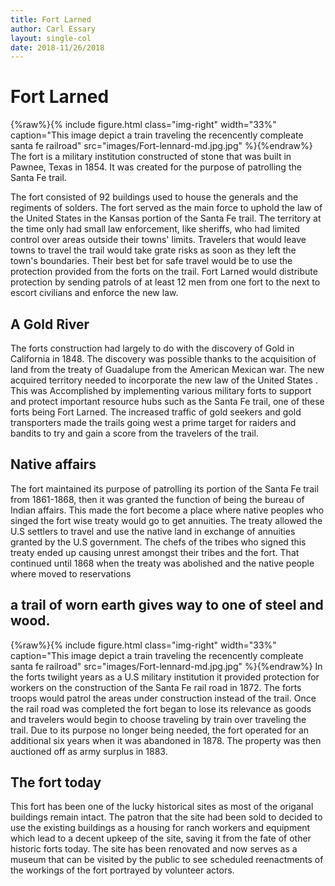 ```yaml
---
title: Fort Larned
author: Carl Essary
layout: single-col
date: 2018-11/26/2018
---
```


# Fort Larned

{%raw%}{% include figure.html
  class="img-right"
  width="33%"
  caption="This image depict a train traveling the recencently compleate santa fe railroad"
  src="images/Fort-lennard-md.jpg.jpg"
%}{%endraw%}
 The fort is a military institution constructed of stone that was
built in Pawnee, Texas in 1854. It was created for the purpose of patrolling the Santa Fe trail.

 The fort consisted of 92 buildings used to house the generals
 and the regiments of solders. The fort served as the
 main force to uphold the law of the United States in the Kansas portion
  of the Santa Fe trail.
 The territory at the time only had small law enforcement,
 like sheriffs, who had limited control over areas outside their
 towns' limits. Travelers that would leave towns to travel the trail
 would take grate risks as soon as they left the town's boundaries.
Their best bet for safe travel would be to use the protection provided from
the forts on the trail. Fort Larned would distribute protection by sending patrols
 of at least 12 men from one fort to the next to escort civilians and enforce the new law.


## A Gold River
The forts construction had largely to do with the discovery
of Gold in California in 1848. The discovery was possible thanks to the acquisition of land
from the treaty of Guadalupe from the American Mexican war.
The new acquired territory needed to incorporate the new law
of the United States . This was Accomplished by implementing various military
forts to support and protect important resource hubs such as the Santa Fe trail,
one of these forts being Fort Larned. The increased traffic of gold seekers
and gold transporters made the trails going west a prime target for raiders and
bandits to try and gain a score from the travelers of the trail.

## Native affairs
The fort maintained its purpose of patrolling its portion of the Santa Fe trail
from 1861-1868, then it was granted the function of being the bureau of Indian
affairs. This made the fort become a place where native peoples who singed the
fort wise treaty would go to get annuities. The treaty allowed the U.S  settlers to travel and use the native land in exchange of annuities granted by the U.S government.  The chefs of the tribes who signed this treaty ended up causing unrest amongst their tribes and the fort. That continued until 1868 when the treaty was abolished and the native people where moved to reservations

## a trail of worn earth gives way to one of steel and wood.
{%raw%}{% include figure.html
  class="img-right"
  width="33%"
  caption="This image depict a train traveling the recencently compleate santa fe railroad"
  src="images/Fort-lennard-md.jpg.jpg"
%}{%endraw%}
In the forts twilight years as a U.S military institution it provided protection for workers on the construction of the Santa Fe rail road in 1872. The forts troops would patrol the areas under construction instead of the trail. Once the rail road was completed the fort began to lose its relevance as goods and travelers would begin to choose traveling by train over traveling the trail. Due to its purpose no longer being needed, the fort operated for an additional six years when it was abandoned in 1878. The property was then auctioned off as army surplus in 1883.

## The fort today
This fort has been one of the lucky historical sites as most of the origanal buildings remain intact. The patron that the site had been sold to decided to use the existing buildings as a housing for ranch workers and equipment which lead to a decent upkeep of the site, saving it from the fate of other historic forts today. The site has been renovated and now serves as a museum that can be visited by the public to see scheduled reenactments of the workings of the fort portrayed by volunteer actors.  
